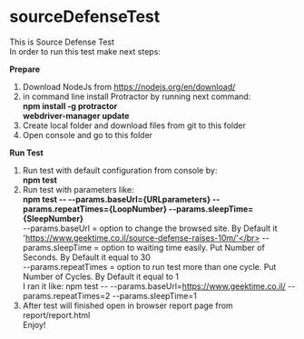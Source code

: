 # sourceDefenseTest
This is Source Defense Test</br>
In order to run this test make next steps:</br>

<b>Prepare</b>
1. Download NodeJs from https://nodejs.org/en/download/
2. in command line install Protractor by running next command:</br>
  <b>npm install -g protractor</b></br>
  <b>webdriver-manager update</b></br>
3. Create local folder and download files from git to this folder
4. Open console and go to this folder</br>

<b>Run Test</b>
1. Run test with default configuration from console by:</br>
  <b>npm test</b></br>
2. Run test with parameters like:</br>
  <b>npm test -- --params.baseUrl={URLparameters} --params.repeatTimes={LoopNumber} --params.sleepTime={SleepNumber}</b></br> 
--params.baseUrl = option to change the browsed site. By Default it 'https://www.geektime.co.il/source-defense-raises-10m/'</br> 
--params.sleepTime = option to waiting time easily. Put Number of Seconds. By Default it equal to 30</br> 
--params.repeatTimes = option to run test more than one cycle. Put Number of Cycles. By Default it equal to 1</br> 
I ran it like: npm test -- --params.baseUrl=https://www.geektime.co.il/ --params.repeatTimes=2 --params.sleepTime=1</br> 
3. After test will finished open in browser report page from report/report.html</br> 
Enjoy!
